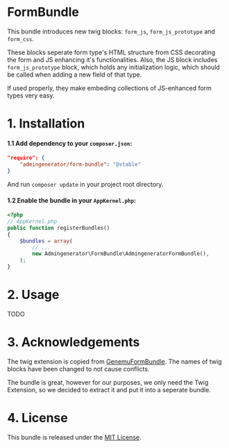 FormBundle
==========

This bundle introduces new twig blocks: `form_js`, `form_js_prototype` and `form_css`.

These blocks seperate form type's HTML structure from CSS decorating the form and JS enhancing it's functionalities. Also, the JS block includes `form_js_prototype` block, which holds any initialization logic, which should be called when adding a new field of that type.

If used properly, they make embeding collections of JS-enhanced form types very easy.

# 1. Installation

#### 1.1 Add dependency to your `composer.json`:

```json
"require": {
    "admingenerator/form-bundle": "@stable"
}
```

And run `composer update` in your project root directory.

#### 1.2 Enable the bundle in your `AppKernel.php`:

```php
<?php
// AppKernel.php
public function registerBundles()
{
    $bundles = array(
        // ...
        new Admingenerator\FormBundle\AdmingeneratorFormBundle(),
    );
}
```

# 2. Usage

TODO

# 3. Acknowledgements

The twig extension is copied from [GenemuFormBundle](https://github.com/genemu/GenemuFormBundle/). The names of twig blocks have been changed to not cause conflicts.

The bundle is great, however for our purposes, we only need the Twig Extension, so we decided to extract it and put it into a seperate bundle.

# 4. License

This bundle is released under the [MIT License](LICENSE).
